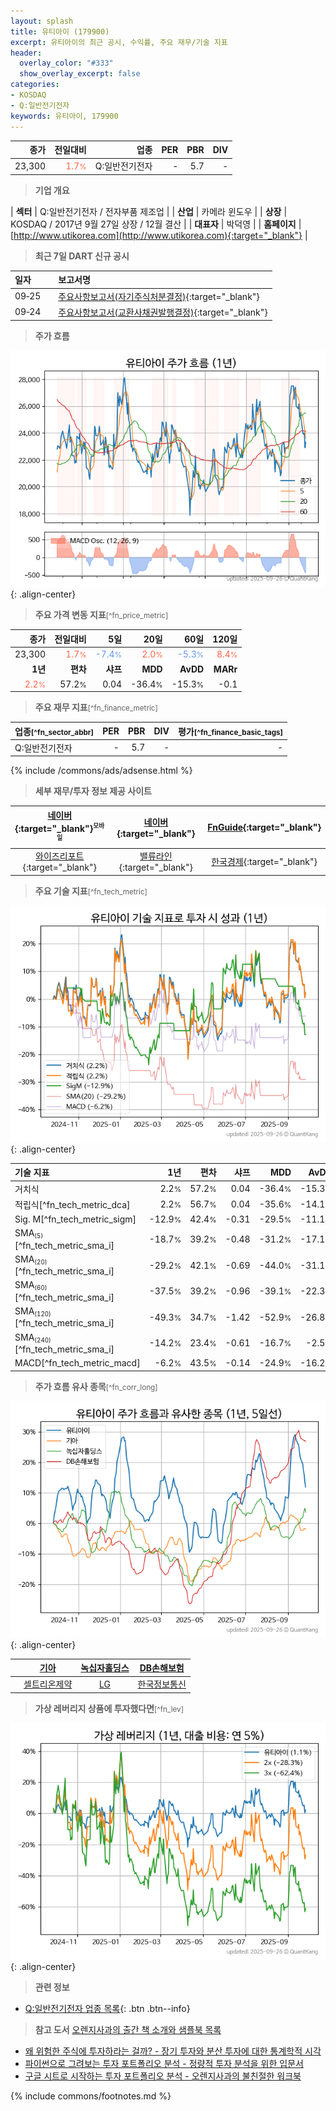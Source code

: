 ```yaml
---
layout: splash
title: 유티아이 (179900)
excerpt: 유티아이의 최근 공시, 수익률, 주요 재무/기술 지표
header:
  overlay_color: "#333"
  show_overlay_excerpt: false
categories:
- KOSDAQ
- Q:일반전기전자
keywords: 유티아이, 179900
---
```


| **종가** | **전일대비** | **업종** | **PER** | **PBR** | **DIV** |
| -------: | -----------: | -------: | ------: | ------: | ------: |
| 23,300 | <span style="color: tomato">1.7<small>%</small></span> | Q:일반전기전자 | - | 5.7 | - |

<!-- more -->


> **기업 개요**<a id="company"></a>

| <span style="white-space:nowrap;">**섹터**</span> | Q:일반전기전자 / 전자부품 제조업 |
| <span style="white-space:nowrap;">**산업**</span> | 카메라 윈도우 |
| <span style="white-space:nowrap;">**상장**</span> | KOSDAQ / 2017년 9월 27일 상장 / 12월 결산 |
| <span style="white-space:nowrap;">**대표자**</span> | 박덕영 |
| <span style="white-space:nowrap;">**홈페이지**</span> | [http://www.utikorea.com](http://www.utikorea.com){:target="_blank"} |


> **최근 7일 DART 신규 공시**<a id="dart"></a>

| **일자** |      | **보고서명** |
| :------- | :--- | :----------- |
| 09&#x2011;25 | | [주요사항보고서(자기주식처분결정)](https://dart.fss.or.kr/dsaf001/main.do?rcpNo=20250924000452){:target="_blank"} |
| 09&#x2011;24 | | [주요사항보고서(교환사채권발행결정)](https://dart.fss.or.kr/dsaf001/main.do?rcpNo=20250924000446){:target="_blank"} |


> **주가 흐름**<a id="price"></a>

![179900](/stock/images/179900.png){: .align-center}


> **주요 가격 변동 지표**<small>[^fn_price_metric]</small>

| **종가** | **전일대비** | **5일** | **20일** | **60일** | **120일** |
| -------: | -----------: | ------: | -------: | -------: | --------: |
| 23,300 | <span style="color: tomato">1.7<small>%</small></span> | <span style="color: cornflowerblue">-7.4<small>%</small></span> | <span style="color: tomato">2.0<small>%</small></span> | <span style="color: cornflowerblue">-5.3<small>%</small></span> | <span style="color: tomato">8.4<small>%</small></span> |
| **1년** | **편차** | **샤프** | **MDD** | **AvDD** | **MARr** |
| <span style="color: tomato">2.2<small>%</small></span> | 57.2<small>%</small> | 0.04 | -36.4<small>%</small> | -15.3<small>%</small> | -0.1 |


> **주요 재무 지표**<small>[^fn_finance_metric]</small>

| **업종**<small>[^fn_sector_abbr]</small> | **PER** | **PBR** | **DIV** | **평가**<small>[^fn_finance_basic_tags]</small> |
| :--------------------------------------- | ------: | ------: | ------: | ----------------------------------------------: |
| Q:일반전기전자 | - | 5.7 | - | - |



{% include /commons/ads/adsense.html %}

> **세부 재무/투자 정보 제공 사이트**

| [네이버](https://m.stock.naver.com/domestic/stock/179900/finance/summary){:target="_blank"}<sup><small>모바일</small></sup> | [네이버](https://finance.naver.com/item/coinfo.naver?code=179900){:target="_blank"} | [FnGuide](https://comp.fnguide.com/SVO2/ASP/SVD_Invest.asp?gicode=A179900&MenuYn=Y){:target="_blank"} |
| :---: | :---: | :---: |
| [와이즈리포트](https://comp.wisereport.co.kr/company/c1040001.aspx?cmp_cd=179900){:target="_blank"} | [밸류라인](https://www.valueline.co.kr/finance/summary/179900){:target="_blank"} | [한국경제](https://markets.hankyung.com/stock/179900/financial-summary){:target="_blank"} |


> **주요 기술 지표**<small>[^fn_tech_metric]</small>


![179900](/stock/images/179900_tech.png){: .align-center}

| **기술 지표** | **1년** | **편차** | **샤프** | **MDD** | **AvDD** |
| :------------ | ------: | -----------: | -------: | ------: | -------: |
| 거치식 | 2.2<small>%</small> | 57.2<small>%</small> | 0.04 | -36.4<small>%</small> | -15.3<small>%</small> |
| 적립식[^fn_tech_metric_dca] | 2.2<small>%</small> | 56.7<small>%</small> | 0.04 | -35.6<small>%</small> | -14.1<small>%</small> |
| Sig. M[^fn_tech_metric_sigm] | -12.9<small>%</small> | 42.4<small>%</small> | -0.31 | -29.5<small>%</small> | -11.1<small>%</small> |
| SMA<small><sub>(5)</sub></small>[^fn_tech_metric_sma_i] | -18.7<small>%</small> | 39.2<small>%</small> | -0.48 | -31.2<small>%</small> | -17.1<small>%</small> |
| SMA<small><sub>(20)</sub></small>[^fn_tech_metric_sma_i] | -29.2<small>%</small> | 42.1<small>%</small> | -0.69 | -44.0<small>%</small> | -31.1<small>%</small> |
| SMA<small><sub>(60)</sub></small>[^fn_tech_metric_sma_i] | -37.5<small>%</small> | 39.2<small>%</small> | -0.96 | -39.1<small>%</small> | -22.3<small>%</small> |
| SMA<small><sub>(120)</sub></small>[^fn_tech_metric_sma_i] | -49.3<small>%</small> | 34.7<small>%</small> | -1.42 | -52.9<small>%</small> | -26.8<small>%</small> |
| SMA<small><sub>(240)</sub></small>[^fn_tech_metric_sma_i] | -14.2<small>%</small> | 23.4<small>%</small> | -0.61 | -16.7<small>%</small> | -2.5<small>%</small> |
| MACD[^fn_tech_metric_macd] | -6.2<small>%</small> | 43.5<small>%</small> | -0.14 | -24.9<small>%</small> | -16.2<small>%</small> |


> **주가 흐름 유사 종목**<a id="corr"></a><small>[^fn_corr_long]</small>

![179900](/stock/images/179900_corr.png){: .align-center}

|       | [기아](/000270/) | [녹십자홀딩스](/005250/) | [DB손해보험](/005830/) |
| :---: | :------------------------------------: | :------------------------------------: | :------------------------------------: |
|       | [셀트리온제약](/068760/) | [LG](/003550/) | [한국정보통신](/025770/) |


> **가상 레버리지 상품에 투자했다면**<a id="2x"></a><small>[^fn_lev]</small>

![179900](/stock/images/179900_2x.png){: .align-center}


> **관련 정보**

- [Q:일반전기전자 업종 목록](/stats/sector/kosdaq_업종_일반전기전자_종목/){: .btn .btn--info}

> **참고 도서** [오렌지사과의 출간 책 소개와 샘플북 목록](https://kongdori.tistory.com/691)

- [왜 위험한 주식에 투자하라는 걸까? - 장기 투자와 분산 투자에 대한 통계학적 시각](https://kongdori.tistory.com/421)
- [파이썬으로 그려보는 투자 포트폴리오 분석  - 정량적 투자 분석을 위한 입문서](https://kongdori.tistory.com/643)
- [구글 시트로 시작하는 투자 포트폴리오 분석 - 오렌지사과의 불친절한 워크북](https://kongdori.tistory.com/449)


{% include commons/footnotes.md %}